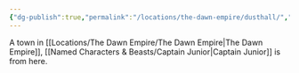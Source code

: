 ```yaml
---
{"dg-publish":true,"permalink":"/locations/the-dawn-empire/dusthall/","tags":["Discovered"],"updated":"2025-03-01T21:15:53.966+00:00"}
---
```


A town in [[Locations/The Dawn Empire/The Dawn Empire\|The Dawn Empire]], [[Named Characters & Beasts/Captain Junior\|Captain Junior]] is from here.